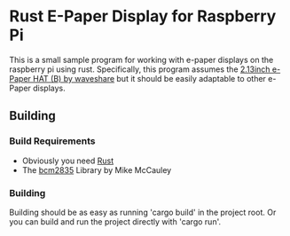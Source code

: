 # Rust E-Paper Display for Raspberry Pi

This is a small sample program for working with e-paper displays on the raspberry pi using rust.
Specifically, this program assumes the [2.13inch e-Paper HAT (B) by waveshare][1] but it should 
be easily adaptable to other e-Paper displays.

## Building

### Build Requirements
* Obviously you need [Rust][2]
* The [bcm2835][3] Library by Mike McCauley

### Building

Building should be as easy as running 'cargo build' in the project root.
Or you can build and run the project directly with 'cargo run'.



[1]: https://www.waveshare.com/wiki/2.13inch_e-Paper_HAT_(B)
[2]: https://www.rust-lang.org 
[3]: www.airspayce.com/mikem/bcm2835
